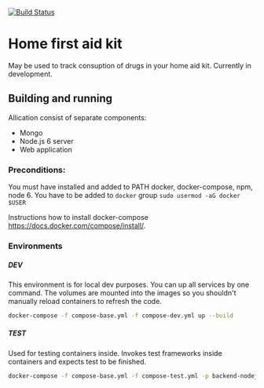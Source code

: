 [![Build Status](https://travis-ci.org/schaffe/drug-catalog.svg?branch=master)](https://travis-ci.org/schaffe/drug-catalog)
# Home first aid kit
May be used to track consuption of drugs in your home aid kit.
Currently in development.

## Building and running
Allication consist of separate components:
* Mongo
* Node.js 6 server
* Web application

### Preconditions:
You must have installed and added to PATH docker, docker-compose, npm, node 6.
You have to be added to `docker` group
`sudo usermod -aG docker $USER`

Instructions how to install docker-compose https://docs.docker.com/compose/install/.

### Environments
##### DEV
This environment is for local dev purposes. You can up all services by one command. 
The volumes are mounted into the images so you shouldn't manually reload containers
to refresh the code.
```bash
docker-compose -f compose-base.yml -f compose-dev.yml up --build
```

##### TEST
Used for testing containers inside. Invokes test frameworks inside containers and 
expects test to be finished.
```bash
docker-compose -f compose-base.yml -f compose-test.yml -p backend-nodejs up --build
```
